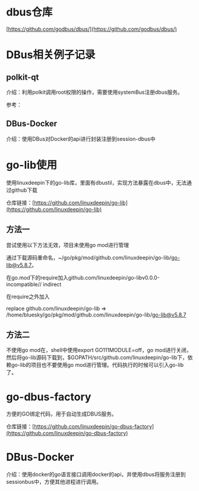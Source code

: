 # dbus仓库

[https://github.com/godbus/dbus/](https://github.com/godbus/dbus/)

# DBus相关例子记录

## polkit-qt

介绍：利用polkit调用root权限的操作，需要使用systemBus注册dbus服务。

参考：

## DBus-Docker

介绍：使用DBus对Docker的api进行封装注册到session-dbus中

# go-lib使用

使用linuxdeepin下的go-lib库，里面有dbustil，实现方法暴露在dbus中，无法通过github下载

仓库链接：[https://github.com/linuxdeepin/go-lib](https://github.com/linuxdeepin/go-lib)

## 方法一

尝试使用以下方法无效，项目未使用go mod进行管理

通过下载源码重命名，~/go/pkg/mod/github.com/linuxdeepin/go-lib/go-lib@v5.8.7。

在go.mod下的require加入github.com/linuxdeepin/go-libv0.0.0-incompatible// indirect

在require之外加入

replace github.com/linuxdeepin/go-lib => /home/bluesky/go/pkg/mod/github.com/linuxdeepin/go-lib/go-lib@v5.8.7

## 方法二

不使用go mod在，shell中使用export GO111MODULE=off，go mod进行关闭，然后将go-lib源码下载到，$GOPATH/src/github.com/linuxdeepin/go-lib下，依赖go-lib的项目也不要使用go mod进行管理。代码执行的时候可以引入go-lib了。

# go-dbus-factory

方便的GO绑定代码，用于自动生成DBUS服务。

仓库链接：[https://github.com/linuxdeepin/go-dbus-factory](https://github.com/linuxdeepin/go-dbus-factory)

# DBus-Docker

介绍：使用docker的go语言接口调用docker的api，并使用dbus将服务注册到sessionbus中，方便其他进程进行调用。
